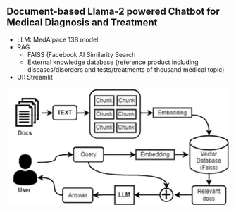 ## Document-based Llama-2 powered Chatbot for Medical Diagnosis and Treatment

- LLM: MedAlpace 13B model
- RAG
  - FAISS (Facebook AI Similarity Search
  - External knowledge database (reference product including diseases/disorders and tests/treatments of thousand medical topic)
- UI: Streamlit

![Logo](image.png)
